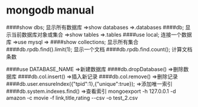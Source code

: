 
# mongodb manual

####show dbs; 显示所有数据库 =>show databases =>.databases
####db; 显示当前数据库对象或集合 =>show tables =>.tables
####use local; 连接一个数据库 =>use mysql =>
####show collections; 显示所有集合
####db.rpdb.find().limit(1); 显示一个文档
####db.rpdb.find.count(); 计算文档条数

####use DATABASE_NAME =>新建数据库
####db.dropDatabase() =>删除数据库
####db.col.insert() =>插入新记录
####db.col.remove() =>删除记录
####db.user.ensureIndex({"tpid":1},{"unique":true}); =>添加唯一索引
####db.system.indexes.find() =>查看索引
mongoexport -h 127.0.0.1 -d amazon -c movie -f link,title,rating --csv -o test_2.csv 
